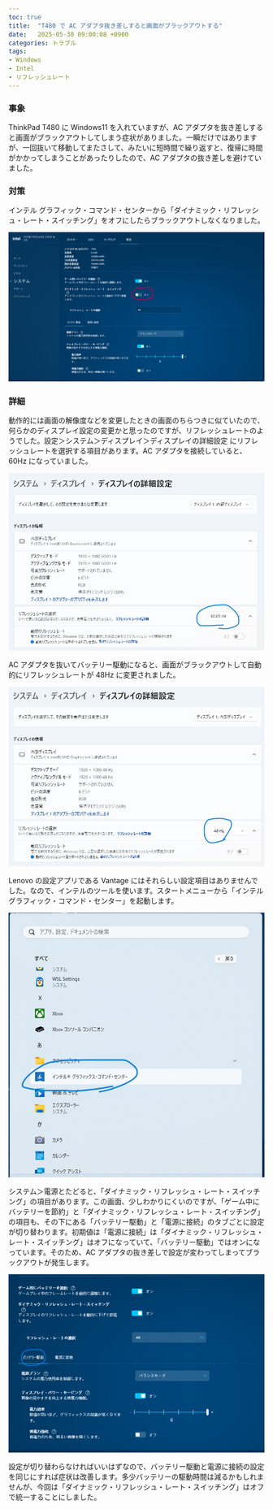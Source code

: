 ```yaml
---
toc: true
title:  "T480 で AC アダプタ抜き差しすると画面がブラックアウトする"
date:   2025-05-30 09:00:08 +0900
categories: トラブル
tags:
- Windows
- Intel
- リフレッシュレート
---
```

### 事象
ThinkPad T480 に Windows11 を入れていますが、AC アダプタを抜き差しすると画面がブラックアウトしてしまう症状がありました。一瞬だけではありますが、一回抜いて移動してまたさして、みたいに短時間で繰り返すと、復帰に時間がかかってしまうことがあったりしたので、AC アダプタの抜き差しを避けていました。

### 対策
インテル グラフィック・コマンド・センターから「ダイナミック・リフレッシュ・レート・スイッチング」をオフにしたらブラックアウトしなくなりました。

![ダイナミック・リフレッシュ・レート・スイッチング][img01]

### 詳細
動作的には画面の解像度などを変更したときの画面のちらつきに似ていたので、何らかのディスプレイ設定の変更かと思ったのですが、リフレッシュレートのようでした。設定＞システム＞ディスプレイ＞ディスプレイの詳細設定 にリフレッシュレートを選択する項目があります。AC アダプタを接続していると、60Hz になっていました。

![60Hz][img02]

AC アダプタを抜いてバッテリー駆動になると、画面がブラックアウトして自動的にリフレッシュレートが 48Hz に変更されました。

![48Hz][img03]

Lenovo の設定アプリである Vantage にはそれらしい設定項目はありませんでした。なので、インテルのツールを使います。スタートメニューから「インテル グラフィック・コマンド・センター」を起動します。

![インテル グラフィック・コマンド・センター][img04]

システム＞電源とたどると、「ダイナミック・リフレッシュ・レート・スイッチング」の項目があります。この画面、少しわかりにくいのですが、「ゲーム中にバッテリーを節約」と「ダイナミック・リフレッシュ・レート・スイッチング」の項目も、その下にある「バッテリー駆動」と「電源に接続」のタブごとに設定が切り替わります。初期値は「電源に接続」は「ダイナミック・リフレッシュ・レート・スイッチング」はオフになっていて、「バッテリー駆動」ではオンになっています。そのため、AC アダプタの抜き差しで設定が変わってしまってブラックアウトが発生します。

![初期値][img05]

設定が切り替わらなければいいはずなので、バッテリー駆動と電源に接続の設定を同じにすれば症状は改善します。多少バッテリーの駆動時間は減るかもしれませんが、今回は「ダイナミック・リフレッシュ・レート・スイッチング」はオフで統一することにしました。


[img01]:/assets/images/2025/05/ss-20250530-01.png
[img02]:/assets/images/2025/05/ss-20250530-02.png
[img03]:/assets/images/2025/05/ss-20250530-03.png
[img04]:/assets/images/2025/05/ss-20250530-04.png
[img05]:/assets/images/2025/05/ss-20250530-05.png

